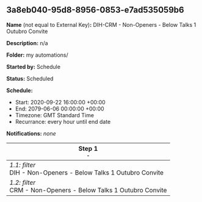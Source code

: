 ## 3a8eb040-95d8-8956-0853-e7ad535059b6

**Name** (not equal to External Key)**:** DIH-CRM - Non-Openers - Below Talks 1 Outubro Convite

**Description:** n/a

**Folder:** my automations/

**Started by:** Schedule

**Status:** Scheduled

**Schedule:**

* Start: 2020-09-22 16:00:00 +00:00
* End: 2079-06-06 00:00:00 +00:00
* Timezone: GMT Standard Time
* Recurrance: every hour until end date

**Notifications:** _none_


| Step 1<br>_<small>-</small>_ |
| --- |
| _1.1: filter_<br>DIH - Non-Openers - Below Talks 1 Outubro Convite |
| _1.2: filter_<br>CRM - Non-Openers - Below Talks 1 Outubro Convite |
